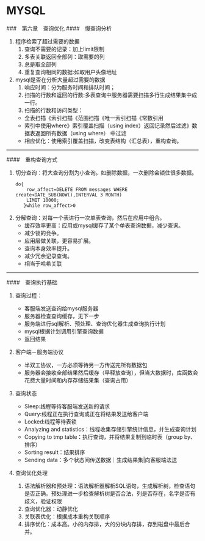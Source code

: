 # MYSQL
###　第六章　查询优化
####　慢查询分析

1. 程序检索了超过需要的数据
    1.  查询不需要的记录：加上limit限制
    2.  多表关联返回全部列：取需要的列
    3.  总是取全部列
    4.  重复查询相同的数据:如取用户头像地址 
2. mysql是否在分析大量超过需要的数据
    1.  响应时间：分为服务时间和排队时间；
    2.  扫描的行数和返回的行数:多表查询中服务器需要扫描多行生成结果集中成一行。
    3.  扫描的行数和访问类型：
     - 全表扫描《索引扫描《范围扫描《唯一索引扫描《常数引用
     - 索引中使用where》索引覆盖扫描（using index）返回记录然后过滤》数据表返回所有数据（using where） 中过滤          
     - 相应优化：使用索引覆盖扫描，改变表结构（汇总表），重构查询。
***
####　重构查询方式       
1.  切分查询：将大查询分割为小查询。如删除数据，一次删除会锁住很多数据。
    ````
    do{
        row_affect=DELETE FROM messages WHERE create<DATE_SUB(NOW(),INTERVAL 3 MONTH)
        LIMIT 10000;
       }while row_affect>0
    ````
2.  分解查询：对每一个表进行一次单表查询，然后在应用中组合。
    -   缓存效率更高：应用或mysql缓存了某个单表查询数据，减少查询。
    -   减少锁的竞争。
    -   应用层做关联，更容易扩展。
    -   查询本身效率提升。
    -   减少冗余记录查询。
    -   相当于哈希关联
***
####　查询执行基础
1. 查询过程：
    -   客服端发送查询给mysql服务器
    -   服务器检查查询缓存，无下一步
    -   服务端进行sql解析、预处理、查询优化器生成查询执行计划
    -   mysql根据计划调用引擎查询数据
    -   返回结果
2.  客户端－服务端协议
    -   半双工协议，一方必须等待另一方传送完所有数据包    
    -   服务器会接收全部结果然后缓存（早释放查询），但当大数据时，库函数会花费大量时间和内存存储结果集（查询占用）
     
3.  查询状态
    -   Sleep:线程等待客服端发送新的请求    
    -   Query:线程正在执行查询或正在将结果发送给客户端
    -   Locked:线程等待表锁
    -   Analyzing and statistics：线程收集存储引擎统计信息，并生成查询计划
    -   Copying to tmp table：执行查询，并将结果复制到临时表（group by、排序）
    -   Sorting result：结果排序
    -   Sending data：多个状态间传送数据｜生成结果集|向客服端法送
4.  查询优化处理
    1.  语法解析器和预处理：语法解析器解析SQL语句，生成解析树，检查语句是否正确。预处理进一步检查解析树是否合法，列是否存在，名字是否有歧义，验证权限
    2.  查询优化器：动静优化
    3.  关联表优化：根据成本重构关联顺序
    4.  排序优化：成本高。小的内存排，大的分块内存排，存到磁盘中最后合并。